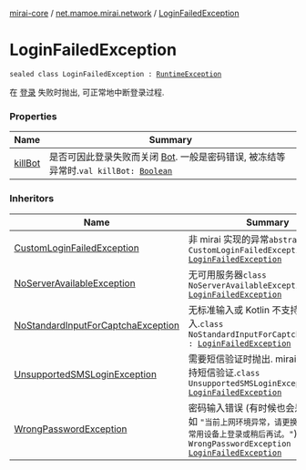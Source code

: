 [mirai-core](../../index.md) / [net.mamoe.mirai.network](../index.md) / [LoginFailedException](./index.md)

# LoginFailedException

`sealed class LoginFailedException : `[`RuntimeException`](https://kotlinlang.org/api/latest/jvm/stdlib/kotlin/-runtime-exception/index.html)

在 [登录](../../net.mamoe.mirai/-bot/login.md) 失败时抛出, 可正常地中断登录过程.

### Properties

| Name | Summary |
|---|---|
| [killBot](kill-bot.md) | 是否可因此登录失败而关闭 [Bot](../../net.mamoe.mirai/-bot/index.md). 一般是密码错误, 被冻结等异常时.`val killBot: `[`Boolean`](https://kotlinlang.org/api/latest/jvm/stdlib/kotlin/-boolean/index.html) |

### Inheritors

| Name | Summary |
|---|---|
| [CustomLoginFailedException](../-custom-login-failed-exception/index.md) | 非 mirai 实现的异常`abstract class CustomLoginFailedException : `[`LoginFailedException`](./index.md) |
| [NoServerAvailableException](../-no-server-available-exception/index.md) | 无可用服务器`class NoServerAvailableException : `[`LoginFailedException`](./index.md) |
| [NoStandardInputForCaptchaException](../-no-standard-input-for-captcha-exception/index.md) | 无标准输入或 Kotlin 不支持此输入.`class NoStandardInputForCaptchaException : `[`LoginFailedException`](./index.md) |
| [UnsupportedSMSLoginException](../-unsupported-s-m-s-login-exception/index.md) | 需要短信验证时抛出. mirai 目前还不支持短信验证.`class UnsupportedSMSLoginException : `[`LoginFailedException`](./index.md) |
| [WrongPasswordException](../-wrong-password-exception/index.md) | 密码输入错误 (有时候也会是其他错误, 如 `"当前上网环境异常，请更换网络环境或在常用设备上登录或稍后再试。"`)`class WrongPasswordException : `[`LoginFailedException`](./index.md) |
